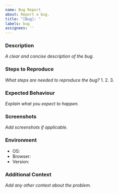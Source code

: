 ```yaml
---
name: Bug Report
about: Report a bug.
title: "[Bug]: "
labels: bug
assignees: ''
---
```


### Description
*A clear and concise description of the bug.*

### Steps to Reproduce
*What steps are needed to reproduce the bug?*
1. 
2. 
3. 

### Expected Behaviour
*Explain what you expect to happen.*

### Screenshots
*Add screenshots if applicable.*

### Environment
- OS:
- Browser: 
- Version: 

### Additional Context
*Add any other context about the problem.*

